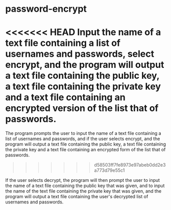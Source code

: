 # password-encrypt
<<<<<<< HEAD
Input the name of a text file containing a list of usernames and passwords, select encrypt, and the program will output a text file containing the public key, a text file containing the private key and a text file containing an encrypted version of the list that of passwords.
=======
The program prompts the user to input the name of a text file containing a list of usernames and passwords, and if the user selects encrypt, and the program will output a text file containing the public key, a text file containing the private key and a text file containing an encrypted form of the list that of passwords.
>>>>>>> d58503ff7fe8973e97abeb0dd2e3a773d79e55c1

If the user selects decrypt, the program will then prompt the user to input the name of a text file containing the public key that was given, and to input the name of the text file containing the private key that was given, and the program will output a text file containing the user's decrypted list of usernames and passwords.

